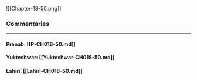![[Chapter-18-50.png]]

### Commentaries

---

#### Pranab: [[P-CH018-50.md]]

#### Yukteshwar: [[Yukteshwar-CH018-50.md]]

#### Lahiri: [[Lahiri-CH018-50.md]]
